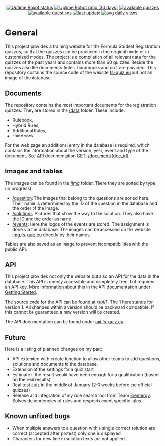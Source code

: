 <p align="center">
    <a href="https://fs-quiz.eu/" alt="Website">
        <img alt="Uptime Robot status" src="https://img.shields.io/uptimerobot/status/m795514430-858284ba79462111b7be85f4?label=website" /></a>
    <a href="https://fs-quiz.eu/" alt="Website">
        <img alt="Uptime Robot ratio (30 days)" src="https://img.shields.io/uptimerobot/ratio/m795514430-858284ba79462111b7be85f4?link=https%3A%2F%2Ffs-quiz.eu%2F" /></a>
    <a href="https://fs-quiz.eu/quizzes" alt="Old Quizzes">
        <img alt="available quizzes" src="https://img.shields.io/badge/dynamic/json?url=https%3A%2F%2Fapi.fs-quiz.eu%2F1%2FsystemStatus&query=quizzes&label=quizzes"/></a>
    <a href="https://fs-quiz.eu/search/questions" alt="All questions">
        <img alt="available questions" src="https://img.shields.io/badge/dynamic/json?url=https%3A%2F%2Fapi.fs-quiz.eu%2F1%2FsystemStatus&query=questions&label=questions"/></a>
    <a href="https://fs-quiz.eu/quizzes" alt="All questions">
        <img alt="last update" src="https://img.shields.io/badge/dynamic/json?url=https%3A%2F%2Fapi.fs-quiz.eu%2F1%2FsystemStatus&query=last_change&label=last%20update"/></a>
    <a href="https://fs-quiz.eu/" alt="Website">
        <img alt="avg daily views" src="https://img.shields.io/badge/dynamic/json?url=https%3A%2F%2Fapi.fs-quiz.eu%2F1%2FsystemStatus&query=avg_daily_views&label=avg%20daily%20views"/></a>
</p>

# General
This project provides a training website for the Formula Student Registration quizzes, so that the quizzes can be practiced in the original mode or in customized modes. The project is a compilation of all relevant data for the quizzes of the past years and contains more than 60 quizzes. Beside the quizzes also the documents (rules, handbooks and co.) are provided. This repository contains the source code of the website [fs-quiz.eu](https://fs-quiz.eu/) but not an image of the database.

## Documents
The repository contains the most important documents for the registration quizzes. They are stored in the [/data](/doc) folder. These include:
- Rulebook,
- Hybrid Rules,
- Additional Rules,
- Handbook.

For the web page an additional entry in the database is required, which contains the information about the version, year, event and type of the document.
See [API](https://api.fs-quiz.eu/) documentation [GET: /document/{doc_id}](https://api.fs-quiz.eu/#get-document)

## Images and tables
The images can be found in the [/img](/img) folder. There they are sorted by type (in progress).  
- [/question](/img/question): The images that belong to the questions are sorted here. Their name is determined by the ID of the question in the database and the order of the image.
- [/solutions](/img/solutions): Pictures that show the way to the solution. They also have the ID and the order as name.
- [/events](/img/events): Here the logos of the events are stored. The assignment is done via the database.
The images can be accessed on the website [img.fs-quiz.eu](https://img.fs-quiz.eu/) directly by their names.

Tables are also saved as an image to prevent incompatibilities with the public API.

## API
This project provides not only the website but also an API for the data in the database. This API is openly accessible and completely free, but requires an API key. More information about this in the API documentation under [Getting Started](https://api.fs-quiz.eu/#Getting).

The source code for the API can be found at [/api/1](/api/1). The 1 here stands for version 1. All changes within a version should be backward compatible. If this cannot be guaranteed a new version will be created.

The API documentation can be found under [api.fs-quiz.eu](https://api.fs-quiz.eu).

## Future
Here is a listing of planned changes on my part:
- API extended with create function to allow other teams to add questions, solutions and documents to the database.
- Extension of the settings for a quiz start
- Estimate if the result would have been enough for a qualification (based on the real results)
- Real test quiz in the middle of January (2-3 weeks before the official quizzes)
- Release and integration of my rule search tool from Team [Bremergy](https://bremergy.de/). Solves dependencies of rules and respects event specific rules.

## Known unfixed bugs
- When multiple answers to a question with a single correct solution are correct (accepted after protest) only one is displayed
- Characters for new line in solution texts are not applied.
